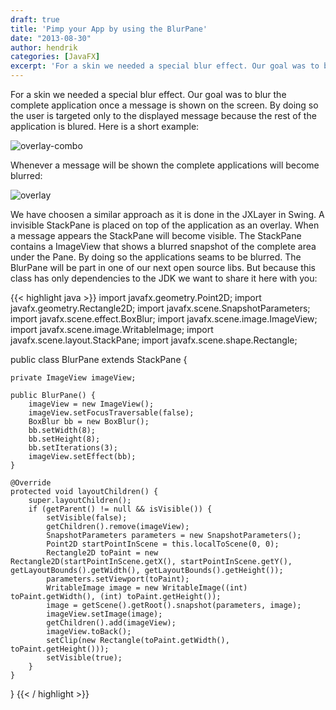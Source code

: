 ```yaml
---
draft: true
title: 'Pimp your App by using the BlurPane'
date: "2013-08-30"
author: hendrik
categories: [JavaFX]
excerpt: 'For a skin we needed a special blur effect. Our goal was to blur the complete application once a message is shown on the screen. By doing so the user is targeted only to the displayed message because the rest of the application is blured.'
---
```

For a skin we needed a special blur effect. Our goal was to blur the complete application once a message is shown on the screen. By doing so the user is targeted only to the displayed message because the rest of the application is blured. Here is a short example:

![overlay-combo](/posts/guigarage-legacy/overlay-combo.png)

Whenever a message will be shown the complete applications will become blurred:

![overlay](/posts/guigarage-legacy/overlay.png)

We have choosen a similar approach as it is done in the JXLayer in Swing. A invisible StackPane is placed on top of the application as an overlay. When a message appears the StackPane will become visible. The StackPane contains a ImageView that shows a blurred snapshot of the complete area under the Pane. By doing so the applications seams to be blurred. The BlurPane will be part in one of our next open source libs. But because this class has only dependencies to the JDK we want to share it here with you:

{{< highlight java >}}
import javafx.geometry.Point2D;
import javafx.geometry.Rectangle2D;
import javafx.scene.SnapshotParameters;
import javafx.scene.effect.BoxBlur;
import javafx.scene.image.ImageView;
import javafx.scene.image.WritableImage;
import javafx.scene.layout.StackPane;
import javafx.scene.shape.Rectangle;

public class BlurPane extends StackPane {

    private ImageView imageView;

    public BlurPane() {
        imageView = new ImageView();
        imageView.setFocusTraversable(false);
        BoxBlur bb = new BoxBlur();
        bb.setWidth(8);
        bb.setHeight(8);
        bb.setIterations(3);
        imageView.setEffect(bb);
    }

    @Override 
    protected void layoutChildren() {
        super.layoutChildren();
        if (getParent() != null && isVisible()) {
            setVisible(false);
            getChildren().remove(imageView);
            SnapshotParameters parameters = new SnapshotParameters();
            Point2D startPointInScene = this.localToScene(0, 0);
            Rectangle2D toPaint = new Rectangle2D(startPointInScene.getX(), startPointInScene.getY(), getLayoutBounds().getWidth(), getLayoutBounds().getHeight());
            parameters.setViewport(toPaint);
            WritableImage image = new WritableImage((int) toPaint.getWidth(), (int) toPaint.getHeight());
            image = getScene().getRoot().snapshot(parameters, image);
            imageView.setImage(image);
            getChildren().add(imageView);
            imageView.toBack();
            setClip(new Rectangle(toPaint.getWidth(), toPaint.getHeight()));
            setVisible(true);
        }
    }
}
{{< / highlight >}}
